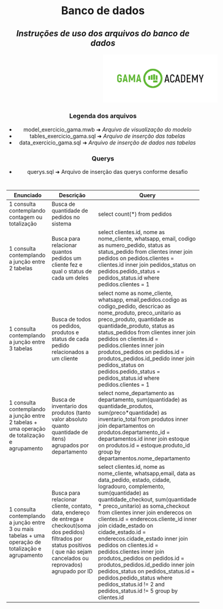 <h1 align='center'>Banco de dados</h1>
 <h2 align='center'> <i>Instruções de uso dos arquivos do banco de dados</i></h2>
<div align='center'>
<img src='https://raw.githubusercontent.com/DanielObara/Gama-Academy-Challenge01/master/.github/logo.png' width='300' style='margin-left:50%'>
</div>

<h3 align='center'>Legenda dos arquivos</h3>
<p align='center'>
<ul align='center'>
<li>model_exercicio_gama.mwb &#10140; <i>Arquivo de visualização do modelo</i></li>
<li>tables_exercicio_gama.sql &#10140; <i>Arquivo de inserção das tabelas</i></li>
<li>data_exercicio_gama.sql &#10140; <i>Arquivo de inserção de dados nas tabelas</i></li>
</ul>
</p>

<h3 align='center'> Querys </h3>
<p align='center'>
<ul align='center'>
<li>querys.sql &#10140; Arquivo de inserção das querys conforme desafio</li>
</ul>
</p>

#

| Enunciado | Descrição | Query |
|-|-|-|
| 1 consulta contemplando contagem ou totalização | Busca de quantidade de pedidos no sistema | select count(*) from pedidos |
| 1 consulta contemplando a junção entre 2 tabelas | Busca para relacionar quantos pedidos um cliente fez e qual o status de cada um deles | select clientes.id, nome as nome_cliente, whatsapp, email, codigo as numero_pedido, status as status_pedido from clientes inner join pedidos on pedidos.clientes = clientes.id inner join pedidos_status on pedidos.pedido_status = pedidos_status.id where pedidos.clientes = 1 |
| 1 consulta contemplando a junção entre 3 tabelas | Busca de todos os pedidos, produtos e status de cada pedido relacionados a um cliente | select nome as nome_cliente, whatsapp, email,pedidos.codigo as codigo_pedido, descricao as nome_produto, preco_unitario as preco_produto, quantidade as quantidade_produto, status as status_pedidos from clientes inner join pedidos on clientes.id = pedidos.clientes inner join produtos_pedidos on pedidos.id = produtos_pedidos.id_pedido inner join pedidos_status on pedidos.pedido_status = pedidos_status.id where pedidos.clientes = 1 |
| 1 consulta contemplando a junção entre 2 tabelas + uma operação de totalização e agrupamento | Busca de inventario dos produtos (tanto valor absoluto quanto quantidade de itens) agrupados por departamento | select nome_departamento as departamento, sum(quantidade) as quantidade_produtos, sum(preco*quantidade) as inventario_total from produtos inner join departamentos on produtos.departamento_id = departamentos.id inner join estoque on produtos.id = estoque.produto_id group by departamentos.nome_departamento |
| 1 consulta contemplando a junção entre 3 ou mais tabelas + uma operação de totalização e agrupamento | Busca para relacionar cliente, contato, data, endereço de entrega e checkout(soma dos pedidos) filtrados por status positivos ( que não sejam cancelados ou reprovados) agrupado por ID | select clientes.id, nome as nome_cliente, whatsapp,email, data as data_pedido, estado, cidade, logradouro, complemento, sum(quantidade) as quantidade_checkout, sum(quantidade * preco_unitario) as soma_checkout from clientes inner join enderecos on clientes.id = enderecos.cliente_id inner join cidade_estado on cidade_estado.id = enderecos.cidade_estado inner join pedidos on clientes.id = pedidos.clientes inner join produtos_pedidos on pedidos.id = produtos_pedidos.id_pedido inner join pedidos_status on pedidos_status.id = pedidos.pedido_status where pedidos_status.id != 2 and pedidos_status.id != 5 group by clientes.id |